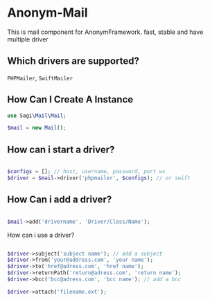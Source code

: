 # Anonym-Mail

This is mail component for AnonymFramework.
fast, stable and have multiple driver

Which drivers are supported?
----------------------

`PHPMailer`, `SwiftMailer`

How Can I Create A Instance
------------------------

```php
use Sagi\Mail\Mail;

$mail = new Mail();

```

How can i start a driver?
-----------------------

```php

$configs = []; // host, username, password, port ws
$driver = $mail->driver('phpmailer', $configs); // or swift

```

How Can i add a driver?
--------------------

```php

$mail->add('drivername', 'Driver/Class/Name');

```


How can i use a driver?

```php

$driver->subject('subject name'); // add a subject
$driver->from('your@address.com', 'your name');
$driver->to('href@adress.com', 'href name');
$driver->returnPath('return@adress.com', 'return name');
$driver->bcc('bcc@adress.com', 'bcc name'); // add a bcc

$driver->attach('filename.ext');

```
